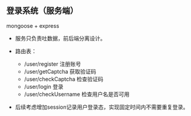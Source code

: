 ## 登录系统（服务端）
mongoose + express

- 服务只负责吐数据，前后端分离设计。
- 路由表：
    - /user/register 注册账号
    - /user/getCaptcha 获取验证码
    - /user/checkCaptcha 检查验证码
    - /user/login 登录
    - /user/checkUsername 检查用户名是否可用

- 后续考虑增加session记录用户登录态，实现固定时间内不需要重复登录。
